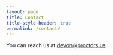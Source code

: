 ```yaml
---
layout: page
title: Contact
title-style-header: true
permalink: /contact/
---
```

You can reach us at <a href="mailto:devon@proctors.us">devon@proctors.us</a>.
